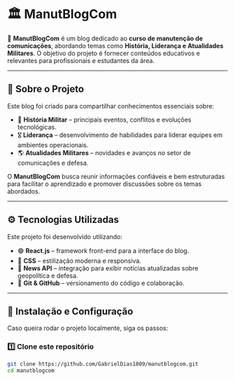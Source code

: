 # 🏛️ ManutBlogCom

📡 **ManutBlogCom** é um blog dedicado ao **curso de manutenção de comunicações**, abordando temas como **História, Liderança e Atualidades Militares**. O objetivo do projeto é fornecer conteúdos educativos e relevantes para profissionais e estudantes da área.

---

## 📌 **Sobre o Projeto**
Este blog foi criado para compartilhar conhecimentos essenciais sobre:
- 🏰 **História Militar** – principais eventos, conflitos e evoluções tecnológicas.
- 🎖 **Liderança** – desenvolvimento de habilidades para liderar equipes em ambientes operacionais.
- 🌎 **Atualidades Militares** – novidades e avanços no setor de comunicações e defesa.

O **ManutBlogCom** busca reunir informações confiáveis e bem estruturadas para facilitar o aprendizado e promover discussões sobre os temas abordados.

---

## ⚙️ **Tecnologias Utilizadas**
Este projeto foi desenvolvido utilizando:
- 🟢 **React.js** – framework front-end para a interface do blog.
- 🎨 **CSS** – estilização moderna e responsiva.
- 📰 **News API** – integração para exibir notícias atualizadas sobre geopolítica e defesa.
- 🔄 **Git & GitHub** – versionamento do código e colaboração.

---

## 🚀 **Instalação e Configuração**
Caso queira rodar o projeto localmente, siga os passos:

### 1️⃣ **Clone este repositório**
```bash
git clone https://github.com/GabrielDias1809/manutblogcom.git
cd manutblogcom
